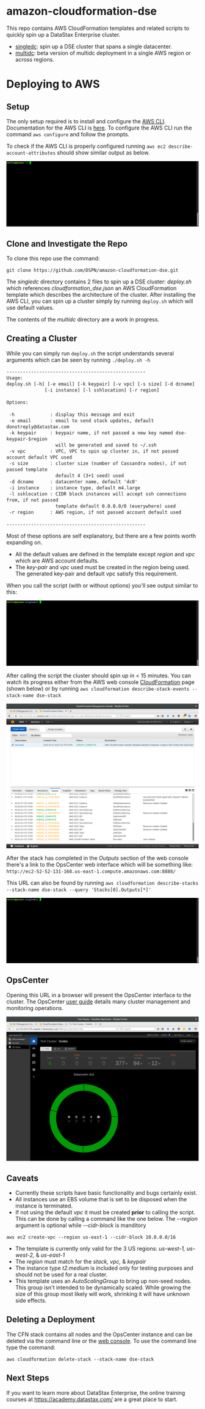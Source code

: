 # amazon-cloudformation-dse

This repo contains AWS CloudFormation templates and related scripts to quickly
spin up a DataStax Enterprise cluster.

- [singledc](./singledc): spin up a DSE cluster that spans a single datacenter.
- [multidc](./multidc): beta version of multidc deployment in a single AWS region or across regions.

# Deploying to AWS

## Setup

The only setup required is to install and configure the [AWS CLI](http://docs.aws.amazon.com/cli/latest/userguide/installing.html).  Documentation for the AWS CLI is [here](http://docs.aws.amazon.com/AWSCloudFormation/latest/UserGuide/cfn-using-cli.html).  To configure the AWS CLI run the command `aws configure` and follow the prompts.

To check if the AWS CLI is properly configured running `aws ec2 describe-account-attributes` should show similar output as below.

![check cli gif](./imgs/check_cli.gif)

## Clone and Investigate the Repo

To clone this repo use the command:
```
git clone https://github.com/DSPN/amazon-cloudformation-dse.git
```
The *singledc* directory contains 2 files to spin up a DSE cluster: _deploy.sh_ which references *cloudformation_dse.json* an AWS CloudFormation template which describes the architecture of the cluster. After installing the AWS CLI, you can spin up a cluster simply by running `deploy.sh` which will use default values.

The contents of the *multidc* directory are a work in progress.

## Creating a Cluster

While you can simply run `deploy.sh` the script understands several arguments which can be seen by running `./deploy.sh -h`

```
---------------------------------------------------
Usage:
deploy.sh [-h] [-e email] [-k keypair] [-v vpc] [-s size] [-d dcname]
              [-i instance] [-l sshlocation] [-r region]

Options:

 -h             : display this message and exit
 -e email       : email to send stack updates, default donotreply@datastax.com
 -k keypair     : keypair name, if not passed a new key named dse-keypair-$region
                  will be generated and saved to ~/.ssh
 -v vpc         : VPC, VPC to spin up cluster in, if not passed account default VPC used
 -s size        : cluster size (number of Cassandra nodes), if not passed template
                  default 4 (3+1 seed) used
 -d dcname      : datacenter name, default 'dc0'
 -i instance    : instance type, default m4.large
 -l sshlocation : CIDR block instances will accept ssh connections from, if not passed
                  template default 0.0.0.0/0 (everywhere) used
 -r region      : AWS region, if not passed account default used

---------------------------------------------------

```

Most of these options are self explanatory, but there are a few points worth expanding on.
- All the default values are defined in the template except _region_ and _vpc_ which are AWS account defaults.
- The _key-pair_ and _vpc_ used must be created in the region being used. The generated key-pair and default vpc satisfy this requirement.

When you call the script (with or without options) you'll see output similar to this:

![deploy.sh gif](./imgs/deploy_sh.gif)

After calling the script the cluster should spin up in < 15 minutes. You can watch its progress either from the AWS web console [CloudFormation](https://console.aws.amazon.com/cloudformation/home) page (shown below) or by running `aws cloudformation describe-stack-events --stack-name dse-stack`

![cfn console png](imgs/cfn_consile.png)

After the stack has completed in the _Outputs_ section of the web console there's a link to the OpsCenter web interface which will be something like:
`http://ec2-52-52-131-168.us-east-1.compute.amazonaws.com:8888/`

This URL can also be found by running `aws cloudformation describe-stacks --stack-name dse-stack --query 'Stacks[0].Outputs[*]'`

![OpsCenter gif](./imgs/opsc_url.gif)

## OpsCenter
Opening this URL in a browser will present the OpsCenter interface to the cluster. The OpsCenter [user guide](https://docs.datastax.com/en/latest-opscenter/) details many cluster management and monitoring operations.

![OpsCenter gif](./imgs/opsc.png)

## Caveats
- Currently these scripts have basic functionality and bugs certainly exist.
- All instances use an EBS volume that is set to be disposed when the instance is terminated.
- If not using the default _vpc_ it must be created **prior** to calling the script. This can be done by calling a command like the one below. The _--region_ argument is optional while _--cidr-block_ is manditory

```
aws ec2 create-vpc --region us-east-1 --cidr-block 10.0.0.0/16
```

- The template is currently only valid for the 3 US regions: _us-west-1, us-west-2,_ & _us-east-1_
- The _region_ must match for the _stack, vpc,_ & _keypair_
- The instance type _t2.medium_ is included only for testing purposes and should not be used for a real cluster.
- This template uses an _AutoScalingGroup_ to bring up non-seed nodes. This group isn't intended to be dynamically scaled. While growing the size of this group most likely will work, shrinking it will have unknown side effects.

## Deleting a Deployment

The CFN stack contains all nodes and the OpsCenter instance and can be deleted via the command line or the [web console](https://console.aws.amazon.com/cloudformation/home). To use the command line type the command:

    aws cloudformation delete-stack --stack-name dse-stack

## Next Steps

If you want to learn more about DataStax Enterprise, the online training courses at https://academy.datastax.com/ are a great place to start.
